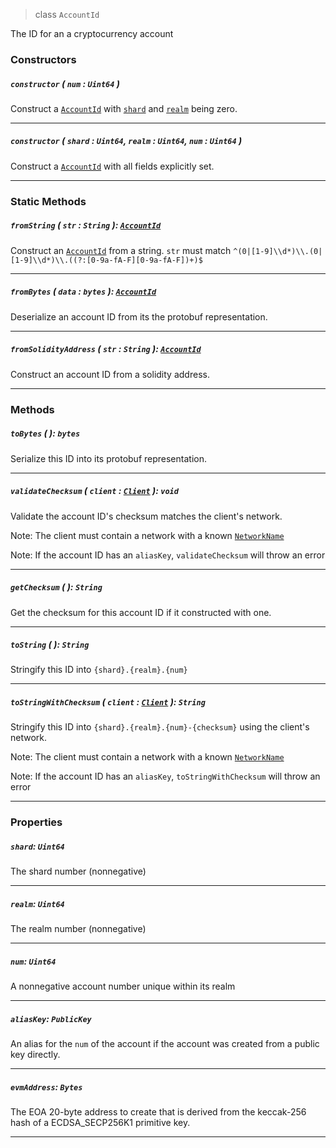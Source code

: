 > class `AccountId`

The ID for an a cryptocurrency account

### Constructors

##### `constructor` ( `num` : `Uint64` )

Construct a [`AccountId`](#) with [`shard`](#shard-uint64) and [`realm`](#realm-uint64) being zero.

---

##### `constructor` ( `shard` : `Uint64`, `realm` : `Uint64`, `num` : `Uint64` )

Construct a [`AccountId`](#) with all fields explicitly set.

---

### Static Methods

##### `fromString` ( `str` : `String` ): [`AccountId`](#accountid)

Construct an [`AccountId`](#) from a string. 
`str` must match `^(0|[1-9]\\d*)\\.(0|[1-9]\\d*)\\.((?:[0-9a-fA-F][0-9a-fA-F])+)$`

---

##### `fromBytes` ( `data` : `bytes` ): [`AccountId`](#accountid)

Deserialize an account ID from its the protobuf representation.

---

##### `fromSolidityAddress` ( `str` : `String` ): [`AccountId`](#accountid)

Construct an account ID from a solidity address.

---

### Methods

##### `toBytes` ( ): `bytes`

Serialize this ID into its protobuf representation.

---

##### `validateChecksum` ( `client` : [`Client`](reference/core/Client.md) ): `void`

Validate the account ID's checksum matches the client's network.

Note: The client must contain a network with a known [`NetworkName`](reference/NetworkName.md)

Note: If the account ID has an `aliasKey`, `validateChecksum` will throw an error 

---

##### `getChecksum` ( ): `String`

Get the checksum for this account ID if it constructed with one.

---

##### `toString` ( ): `String`

Stringify this ID into `{shard}.{realm}.{num}`

---

##### `toStringWithChecksum` ( `client` : [`Client`](reference/core/Client.md) ): `String`

Stringify this ID into `{shard}.{realm}.{num}-{checksum}` using the client's network.

Note: The client must contain a network with a known [`NetworkName`](reference/NetworkName.md)

Note: If the account ID has an `aliasKey`, `toStringWithChecksum` will throw an error 

---

### Properties

##### `shard`: `Uint64`

The shard number (nonnegative)

---

##### `realm`: `Uint64`

The realm number (nonnegative)

---

##### `num`: `Uint64`

A nonnegative account number unique within its realm

---

##### `aliasKey`: `PublicKey`

An alias for the `num` of the account if the account was created from a public key directly.

---

##### `evmAddress`: `Bytes`

The EOA 20-byte address to create that is derived from the keccak-256 hash of a ECDSA_SECP256K1 primitive key.

---
